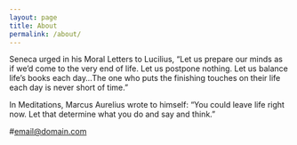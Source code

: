 ```yaml
---
layout: page
title: About
permalink: /about/
---
```


Seneca urged in his Moral Letters to Lucilius, “Let us prepare our minds as if we’d come to the very end of life. Let us postpone nothing. Let us balance life’s books each day…The one who puts the finishing touches on their life each day is never short of time.”

In Meditations, Marcus Aurelius wrote to himself: “You could leave life right now. Let that determine what you do and say and think.”








#[email@domain.com](mailto:email@domain.com)
